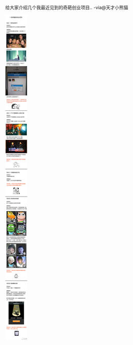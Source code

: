 

给大家介绍几个我最近见到的奇葩创业项目.. -via@天才小熊猫

![9b00c31b1cab4fa8884ed278c7e62c43.jpg](https://raw.githubusercontent.com/wxlzmt/cdn1/master/ext/qw/groups/40031/9b00c31b1cab4fa8884ed278c7e62c43.jpg)




